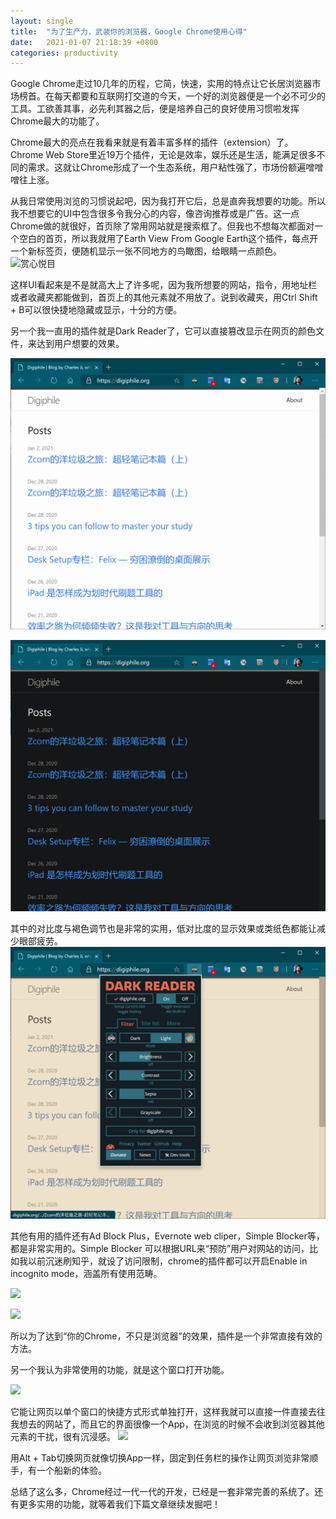 ```yaml
---
layout: single
title:  "为了生产力，武装你的浏览器，Google Chrome使用心得"
date:   2021-01-07 21:18:39 +0800
categories: productivity
---
```


Google Chrome走过10几年的历程，它简，快速，实用的特点让它长居浏览器市场榜首。在每天都要和互联网打交道的今天，一个好的浏览器便是一个必不可少的工具。工欲善其事，必先利其器之后，便是培养自己的良好使用习惯啦发挥Chrome最大的功能了。

Chrome最大的亮点在我看来就是有着丰富多样的插件（extension）了。Chrome Web Store里近19万个插件，无论是效率，娱乐还是生活，能满足很多不同的需求。这就让Chrome形成了一个生态系统，用户粘性强了，市场份额遍噌噌噌往上涨。

从我日常使用浏览的习惯说起吧，因为我打开它后，总是直奔我想要的功能。所以我不想要它的UI中包含很多令我分心的内容，像咨询推荐或是广告。这一点Chrome做的就很好，首页除了常用网站就是搜索框了。但我也不想每次都面对一个空白的首页，所以我就用了Earth View From Google Earth这个插件，每点开一个新标签页，便随机显示一张不同地方的鸟瞰图，给眼睛一点颜色。![赏心悦目][image-1]

这样UI看起来是不是就高大上了许多呢，因为我所想要的网站，指令，用地址栏或者收藏夹都能做到，首页上的其他元素就不用放了。说到收藏夹，用Ctrl Shift + B可以很快捷地隐藏或显示，十分的方便。

另一个我一直用的插件就是Dark Reader了，它可以直接篡改显示在网页的颜色文件，来达到用户想要的效果。

![Off][image-2]

![On][image-3]

其中的对比度与褐色调节也是非常的实用，低对比度的显示效果或类纸色都能让减少眼部疲劳。
![长时间看也不累][image-4]

其他有用的插件还有Ad Block Plus，Evernote web cliper，Simple Blocker等，都是非常实用的。Simple Blocker 可以根据URL来“预防”用户对网站的访问，比如我以前沉迷刷知乎，就设了访问限制，chrome的插件都可以开启Enable in incognito mode，涵盖所有使用范畴。

![][image-5]



![][image-6]

所以为了达到“你的Chrome，不只是浏览器”的效果，插件是一个非常直接有效的方法。

另一个我认为非常使用的功能，就是这个窗口打开功能。

![][image-7]

它能让网页以单个窗口的快捷方式形式单独打开，这样我就可以直接一件直接去往我想去的网站了，而且它的界面很像一个App，在浏览的时候不会收到浏览器其他元素的干扰，很有沉浸感。
![][image-8]

用Alt + Tab切换网页就像切换App一样，固定到任务栏的操作让网页浏览非常顺手，有一个船新的体验。

总结了这么多，Chrome经过一代一代的开发，已经是一套非常完善的系统了。还有更多实用的功能，就等着我们下篇文章继续发掘吧！

[image-1]:	/%E8%B0%B7%E6%AD%8C%E6%B5%8F%E8%A7%88%E5%99%A8/image-20210106193806087.png
[image-2]:	/%E8%B0%B7%E6%AD%8C%E6%B5%8F%E8%A7%88%E5%99%A8/image-20210107090257156.png
[image-3]:	/%E8%B0%B7%E6%AD%8C%E6%B5%8F%E8%A7%88%E5%99%A8/image-20210107090359788.png
[image-4]:	/%E8%B0%B7%E6%AD%8C%E6%B5%8F%E8%A7%88%E5%99%A8/image-20210107090613162.png
[image-5]:	/%E8%B0%B7%E6%AD%8C%E6%B5%8F%E8%A7%88%E5%99%A8/image-20210107195044484.png
[image-6]:	/%E8%B0%B7%E6%AD%8C%E6%B5%8F%E8%A7%88%E5%99%A8/image-20210107195152675.png
[image-7]:	/%E8%B0%B7%E6%AD%8C%E6%B5%8F%E8%A7%88%E5%99%A8/image-20210107201340669.png
[image-8]:	/%E8%B0%B7%E6%AD%8C%E6%B5%8F%E8%A7%88%E5%99%A8/image-20210107201828752.png